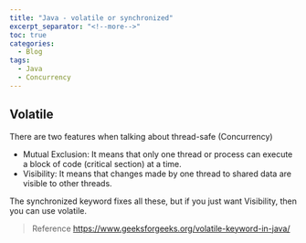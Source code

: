 ```yaml
---
title: "Java - volatile or synchronized"
excerpt_separator: "<!--more-->"
toc: true
categories:
  - Blog
tags:
  - Java
  - Concurrency
---
```



## Volatile

There are two features when talking about thread-safe (Concurrency)
* Mutual Exclusion: It means that only one thread or process can execute a block of code (critical section) at a time.
* Visibility: It means that changes made by one thread to shared data are visible to other threads.

The synchronized keyword fixes all these, but if you just want Visibility, then you can use volatile.

> Reference https://www.geeksforgeeks.org/volatile-keyword-in-java/
